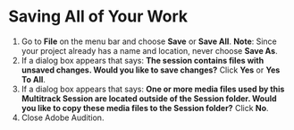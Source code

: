 # Saving All of Your Work

1. Go to **File** on the menu bar and choose **Save** or **Save All**. **Note**: Since your project already has a name and location, never choose **Save As**. 
2. If a dialog box appears that says: **The session contains files with unsaved changes. Would you like to save changes?** Click **Yes** or **Yes To All**. 
3. If a dialog box appears that says: **One or more media files used by this Multitrack Session are located outside of the Session folder. Would you like to copy these media files to the Session folder?** Click **No**.
4. Close Adobe Audition.

